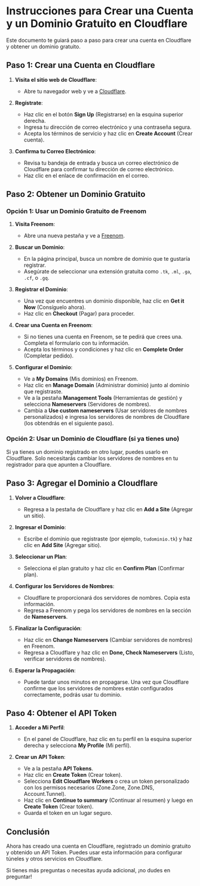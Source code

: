 # Instrucciones para Crear una Cuenta y un Dominio Gratuito en Cloudflare

Este documento te guiará paso a paso para crear una cuenta en Cloudflare y obtener un dominio gratuito.

## Paso 1: Crear una Cuenta en Cloudflare

1. **Visita el sitio web de Cloudflare**:
   - Abre tu navegador web y ve a [Cloudflare](https://www.cloudflare.com/).

2. **Regístrate**:
   - Haz clic en el botón **Sign Up** (Registrarse) en la esquina superior derecha.
   - Ingresa tu dirección de correo electrónico y una contraseña segura.
   - Acepta los términos de servicio y haz clic en **Create Account** (Crear cuenta).

3. **Confirma tu Correo Electrónico**:
   - Revisa tu bandeja de entrada y busca un correo electrónico de Cloudflare para confirmar tu dirección de correo electrónico.
   - Haz clic en el enlace de confirmación en el correo.

## Paso 2: Obtener un Dominio Gratuito

### Opción 1: Usar un Dominio Gratuito de Freenom

1. **Visita Freenom**:
   - Abre una nueva pestaña y ve a [Freenom](https://www.freenom.com/).

2. **Buscar un Dominio**:
   - En la página principal, busca un nombre de dominio que te gustaría registrar.
   - Asegúrate de seleccionar una extensión gratuita como `.tk`, `.ml`, `.ga`, `.cf`, o `.gq`.

3. **Registrar el Dominio**:
   - Una vez que encuentres un dominio disponible, haz clic en **Get it Now** (Consíguelo ahora).
   - Haz clic en **Checkout** (Pagar) para proceder.

4. **Crear una Cuenta en Freenom**:
   - Si no tienes una cuenta en Freenom, se te pedirá que crees una. Completa el formulario con tu información.
   - Acepta los términos y condiciones y haz clic en **Complete Order** (Completar pedido).

5. **Configurar el Dominio**:
   - Ve a **My Domains** (Mis dominios) en Freenom.
   - Haz clic en **Manage Domain** (Administrar dominio) junto al dominio que registraste.
   - Ve a la pestaña **Management Tools** (Herramientas de gestión) y selecciona **Nameservers** (Servidores de nombres).
   - Cambia a **Use custom nameservers** (Usar servidores de nombres personalizados) e ingresa los servidores de nombres de Cloudflare (los obtendrás en el siguiente paso).

### Opción 2: Usar un Dominio de Cloudflare (si ya tienes uno)

Si ya tienes un dominio registrado en otro lugar, puedes usarlo en Cloudflare. Solo necesitarás cambiar los servidores de nombres en tu registrador para que apunten a Cloudflare.

## Paso 3: Agregar el Dominio a Cloudflare

1. **Volver a Cloudflare**:
   - Regresa a la pestaña de Cloudflare y haz clic en **Add a Site** (Agregar un sitio).

2. **Ingresar el Dominio**:
   - Escribe el dominio que registraste (por ejemplo, `tudominio.tk`) y haz clic en **Add Site** (Agregar sitio).

3. **Seleccionar un Plan**:
   - Selecciona el plan gratuito y haz clic en **Confirm Plan** (Confirmar plan).

4. **Configurar los Servidores de Nombres**:
   - Cloudflare te proporcionará dos servidores de nombres. Copia esta información.
   - Regresa a Freenom y pega los servidores de nombres en la sección de **Nameservers**.

5. **Finalizar la Configuración**:
   - Haz clic en **Change Nameservers** (Cambiar servidores de nombres) en Freenom.
   - Regresa a Cloudflare y haz clic en **Done, Check Nameservers** (Listo, verificar servidores de nombres).

6. **Esperar la Propagación**:
   - Puede tardar unos minutos en propagarse. Una vez que Cloudflare confirme que los servidores de nombres están configurados correctamente, podrás usar tu dominio.

## Paso 4: Obtener el API Token

1. **Acceder a Mi Perfil**:
   - En el panel de Cloudflare, haz clic en tu perfil en la esquina superior derecha y selecciona **My Profile** (Mi perfil).

2. **Crear un API Token**:
   - Ve a la pestaña **API Tokens**.
   - Haz clic en **Create Token** (Crear token).
   - Selecciona **Edit Cloudflare Workers** o crea un token personalizado con los permisos necesarios (Zone.Zone, Zone.DNS, Account.Tunnel).
   - Haz clic en **Continue to summary** (Continuar al resumen) y luego en **Create Token** (Crear token).
   - Guarda el token en un lugar seguro.

## Conclusión

Ahora has creado una cuenta en Cloudflare, registrado un dominio gratuito y obtenido un API Token. Puedes usar esta información para configurar túneles y otros servicios en Cloudflare.

Si tienes más preguntas o necesitas ayuda adicional, ¡no dudes en preguntar!
